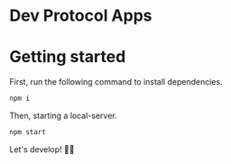 # Dev Protocol Apps

# Getting started

First, run the following command to install dependencies.

```bash
npm i
```

Then, starting a local-server.

```bash
npm start
```

Let's develop! 🧚‍♀️
